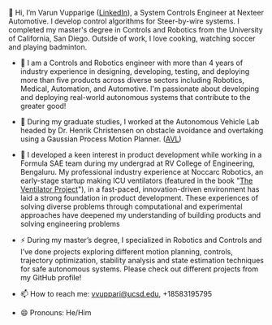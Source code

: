 
👋 Hi, I’m Varun Vupparige ([LinkedIn](https://www.linkedin.com/in/varunvupparige/)), a System Controls Engineer at Nexteer Automotive. I develop control algorithms for Steer-by-wire systems. I completed my master's degree in Controls and Robotics from the University of California, San Diego. Outside of work, I love cooking, watching soccer and playing badminton.

- 🌱 I am a Controls and Robotics engineer with more than 4 years of industry experience in designing, developing, testing, and deploying more than five products across diverse sectors including Robotics, Medical, Automation, and Automotive. I'm passionate about developing and deploying real-world autonomous systems that contribute to the greater good!

- 🔭 During my graduate studies, I worked at the Autonomous Vehicle Lab headed by Dr. Henrik Christensen on obstacle avoidance and overtaking using a Gaussian Process Motion Planner. ([AVL](https://github.com/AutonomousVehicleLaboratory/obstacle-overtaking-gpmp2))

- 👯 I developed a keen interest in product development while working in a Formula SAE team during my undergrad at RV College of Engineering, Bengaluru. My professional industry experience at Noccarc Robotics, an early-stage startup making ICU ventilators (featured in the book "[The Ventilator Project](https://www.amazon.com/Ventilator-Project-S-Srikant-Sastri/dp/9389104661)"), in a fast-paced, innovation-driven environment has laid a strong foundation in product development. These experiences of solving diverse problems through computational and experimental approaches have deepened my understanding of building products and solving engineering problems 

- ⚡ During my master’s degree, I specialized in Robotics and Controls and I’ve done projects exploring different motion planning, controls, trajectory optimization, stability analysis and state estimation techniques for safe autonomous systems. Please check out different projects from my GitHub profile!

- 📫 How to reach me: vvuppari@ucsd.edu, +18583195795

- 😄 Pronouns: He/Him

